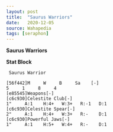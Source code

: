 ```yaml
---
layout: post
title:  "Saurus Warriors"
date:   2020-12-05
source: Wahapedia
tags: [seraphon]
---
```


**Saurus Warriors**

**Stat Block**
```
 Saurus Warrior
```

```
[56f442]M     W     B     Sa    [-]
5     1     8     4     
[e85545]Weapons[-]
[c6c930]Celestite Club[-]
1"     A:1    H:4+   W:3+   R:-1   D:1   
[c6c930]Celestite Spear[-]
2"     A:1    H:4+   W:3+   R:-    D:1   
[c6c930]Powerful Jaws[-]
1"     A:1    H:5+   W:4+   R:-    D:1   
```


